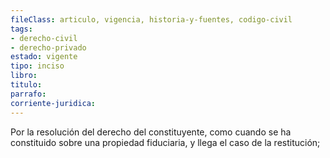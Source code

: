 ```yaml
---
fileClass: articulo, vigencia, historia-y-fuentes, codigo-civil
tags:
- derecho-civil
- derecho-privado
estado: vigente
tipo: inciso
libro:
titulo:
parrafo:
corriente-juridica:
---
```

Por la resolución del derecho del constituyente, como cuando se ha constituido sobre una propiedad fiduciaria, y llega el caso de la restitución;